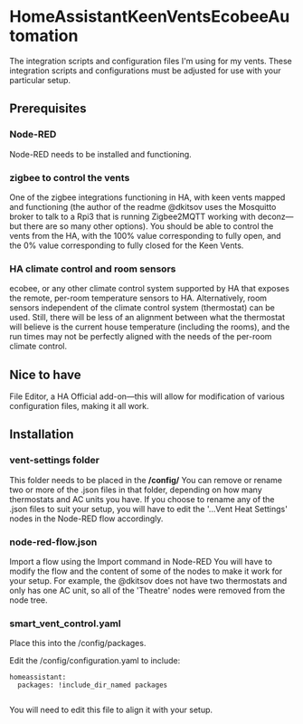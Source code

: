 # HomeAssistantKeenVentsEcobeeAutomation
The integration scripts and configuration files I'm using for my vents.
These integration scripts and configurations must be adjusted for use with your particular setup.
## Prerequisites
### Node-RED
Node-RED needs to be installed and functioning.
### zigbee to control the vents
One of the zigbee integrations functioning in HA, with keen vents mapped and functioning (the author of the readme @dkitsov uses the Mosquitto broker to talk to a Rpi3 that is running Zigbee2MQTT working with deconz—but there are so many other options). You should be able to control the vents from the HA, with the 100% value corresponding to fully open, and the 0% value corresponding to fully closed for the Keen Vents.
### HA climate control and room sensors
ecobee, or any other climate control system supported by HA that exposes the remote, per-room temperature sensors to HA. Alternatively, room sensors independent of the climate control system (thermostat) can be used. Still, there will be less of an alignment between what the thermostat will believe is the current house temperature (including the rooms), and the run times may not be perfectly aligned with the needs of the per-room climate control.

## Nice to have
File Editor, a HA Official add-on—this will allow for modification of various configuration files, making it all work.

## Installation
### vent-settings folder
This folder needs to be placed in the **/config/**
You can remove or rename two or more of the .json files in that folder, depending on how many thermostats and AC units you have. If you choose to rename any of the .json files to suit your setup, you will have to edit the '…Vent Heat Settings' nodes in the Node-RED flow accordingly.

### node-red-flow.json
Import a flow using the Import command in Node-RED
You will have to modify the flow and the content of some of the nodes to make it work for your setup.
For example, the @dkitsov does not have two thermostats and only has one AC unit, so all of the 'Theatre' nodes were removed from the node tree.

### smart_vent_control.yaml
Place this into the /config/packages.

Edit the /config/configuration.yaml to include:
```
homeassistant:
  packages: !include_dir_named packages
  
```
You will need to edit this file to align it with your setup.
